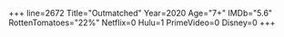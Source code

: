 +++
line=2672
Title="Outmatched"
Year=2020
Age="7+"
IMDb="5.6"
RottenTomatoes="22%"
Netflix=0
Hulu=1
PrimeVideo=0
Disney=0
+++

